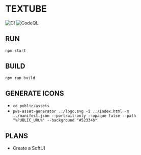 # TEXTUBE
![CI](https://github.com/Beagle-Boys/textube/workflows/CI/badge.svg?branch=master)
![CodeQL](https://github.com/Beagle-Boys/textube/workflows/CodeQL/badge.svg)

## RUN
`npm start`

## BUILD
`npm run build`

## GENERATE ICONS
* `cd public/assets`
* `pwa-asset-generator ../logo.svg -i ../index.html -m ../manifest.json --portrait-only --opaque false --path "%PUBLIC_URL%" --background "#52334b"`

## PLANS
* Create a SoftUI